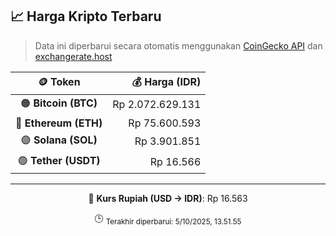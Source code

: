 

<!-- HARGA_KRIPTO -->
## 📈 Harga Kripto Terbaru

> Data ini diperbarui secara otomatis menggunakan [CoinGecko API](https://www.coingecko.com/) dan [exchangerate.host](https://exchangerate.host/)

<div align="center">

| 🪙 Token | 💰 Harga (IDR) |
|:------:|---------------:|
| 🟠 **Bitcoin (BTC)**   | Rp 2.072.629.131 |
| 🔵 **Ethereum (ETH)**  | Rp 75.600.593 |
| 🟣 **Solana (SOL)**    | Rp 3.901.851 |
| 🟢 **Tether (USDT)**   | Rp 16.566 |

---

💱 **Kurs Rupiah (USD → IDR)**: Rp 16.563

🕒 <sub>Terakhir diperbarui: 5/10/2025, 13.51.55</sub>

</div>
<!-- /HARGA_KRIPTO -->